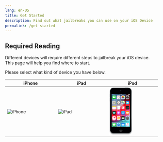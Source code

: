 ```yaml
---
lang: en-US
title: Get Started
description: Find out what jailbreaks you can use on your iOS Device
permalink: /get-started
---
```


## Required Reading

Different devices will require different steps to jailbreak your iOS device. This page will help you find where to start.

Please select what kind of device you have below.

<table>
  <colgroup><col width="33%"><col width="33%"><col width="33%"></colgroup>
  <thead>
    <tr>
      <th>iPhone</th>
      <th>iPad</th>
      <th>iPod</th>
    </tr>
  </thead>
  <tbody>
    <tr>
      <td><router-link to="/get-started/select-iphone"><img src="/assets/images/iPhone14,6.png" alt="iPhone" style="width: 50%;"></router-link></td>
      <td><router-link to="/get-started/select-ipad"><img src="/assets/images/iPad13,16.png" alt="iPad" style="width: 70%;"></router-link></td>
      <td><router-link to="/get-started/select-ipod"><img src="/assets/images/iPod9,1.png" alt="iPod" style="width: 50%;"></router-link></td>
    </tr>
  </tbody>
</table>

